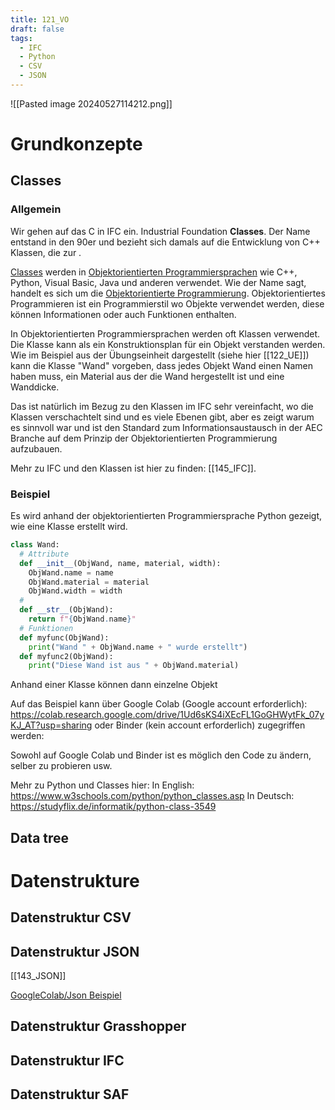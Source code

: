 ```yaml
---
title: 121_VO
draft: false
tags:
  - IFC
  - Python
  - CSV
  - JSON
---
```

![[Pasted image 20240527114212.png]]
# Grundkonzepte
## Classes

### Allgemein

Wir gehen auf das C in IFC ein. Industrial Foundation **Classes**.
Der Name entstand in den 90er und bezieht sich damals auf die Entwicklung von C++ Klassen, die zur . 

[Classes](https://de.wikipedia.org/wiki/Klasse_(Objektorientierung)) werden in [Objektorientierten Programmiersprachen](https://de.wikipedia.org/wiki/Liste_objektorientierter_Programmiersprachen) wie C++, Python, Visual Basic, Java und anderen verwendet. 
Wie der Name sagt, handelt es sich um die [Objektorientierte Programmierung](https://de.wikipedia.org/wiki/Objektorientierte_Programmierung). 
Objektorientiertes Programmieren ist ein Programmierstil wo Objekte verwendet werden, diese können Informationen oder auch Funktionen enthalten.

In Objektorientierten Programmiersprachen werden oft Klassen verwendet.
Die Klasse kann als ein Konstruktionsplan für ein Objekt verstanden werden.
Wie im Beispiel aus der Übungseinheit dargestellt (siehe hier [[122_UE]]) kann die Klasse "Wand" vorgeben, dass jedes Objekt Wand einen Namen haben muss, ein Material aus der die Wand hergestellt ist und eine Wanddicke.

Das ist natürlich im Bezug zu den Klassen im IFC sehr vereinfacht, wo die Klassen verschachtelt sind und es viele Ebenen gibt, aber es zeigt warum es sinnvoll war und ist den Standard zum Informationsaustausch in der AEC Branche auf dem Prinzip der Objektorientierten Programmierung aufzubauen. 

Mehr zu IFC und den Klassen ist hier zu finden: [[145_IFC]].

### Beispiel

Es wird anhand der objektorientierten Programmiersprache Python gezeigt, wie eine Klasse erstellt wird.

```python
class Wand:
  # Attribute
  def __init__(ObjWand, name, material, width):
    ObjWand.name = name
    ObjWand.material = material
    ObjWand.width = width
  #
  def __str__(ObjWand):
    return f"{ObjWand.name}"
  # Funktionen
  def myfunc(ObjWand):
    print("Wand " + ObjWand.name + " wurde erstellt")
  def myfunc2(ObjWand):
    print("Diese Wand ist aus " + ObjWand.material)
```

Anhand einer Klasse können dann einzelne Objekt 



Auf das Beispiel kann über Google Colab (Google account erforderlich):
https://colab.research.google.com/drive/1Ud6sKS4iXEcFL1GoGHWytFk_07yKJ_AT?usp=sharing
oder Binder (kein account erforderlich) zugegriffen werden:


Sowohl auf Google Colab und Binder ist es möglich den Code zu ändern, selber zu probieren usw.

Mehr zu Python und Classes hier:
	In English:
	https://www.w3schools.com/python/python_classes.asp
	In Deutsch:
	https://studyflix.de/informatik/python-class-3549

## Data tree 



# Datenstrukture
## Datenstruktur CSV



## Datenstruktur JSON


[[143_JSON]]


[GoogleColab/Json Beispiel](https://colab.research.google.com/drive/14sUV5H4gAtNbcs190b6wNwWeFv-lGxOp?usp=sharing)


## Datenstruktur Grasshopper




## Datenstruktur IFC




## Datenstruktur SAF


